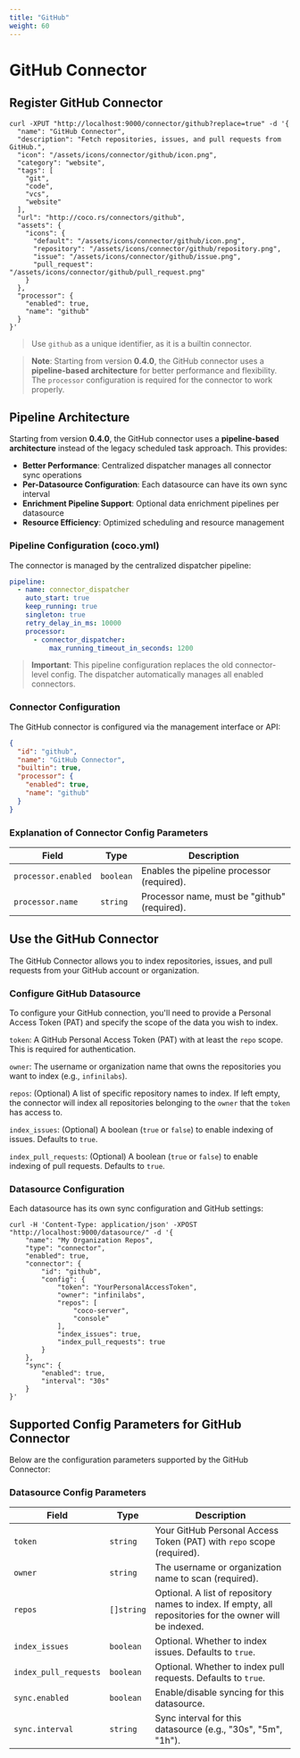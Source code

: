 ```yaml
---
title: "GitHub"
weight: 60
---
```

# GitHub Connector

## Register GitHub Connector

```shell
curl -XPUT "http://localhost:9000/connector/github?replace=true" -d '{
  "name": "GitHub Connector",
  "description": "Fetch repositories, issues, and pull requests from GitHub.",
  "icon": "/assets/icons/connector/github/icon.png",
  "category": "website",
  "tags": [
    "git",
    "code",
    "vcs",
    "website"
  ],
  "url": "http://coco.rs/connectors/github",
  "assets": {
    "icons": {
      "default": "/assets/icons/connector/github/icon.png",
      "repository": "/assets/icons/connector/github/repository.png",
      "issue": "/assets/icons/connector/github/issue.png",
      "pull_request": "/assets/icons/connector/github/pull_request.png"
    }
  },
  "processor": {
    "enabled": true,
    "name": "github"
  }
}'
```

> Use `github` as a unique identifier, as it is a builtin connector.

> **Note**: Starting from version **0.4.0**, the GitHub connector uses a **pipeline-based architecture** for better performance and flexibility. The `processor` configuration is required for the connector to work properly.

## Pipeline Architecture

Starting from version **0.4.0**, the GitHub connector uses a **pipeline-based architecture** instead of the legacy scheduled task approach. This provides:

- **Better Performance**: Centralized dispatcher manages all connector sync operations
- **Per-Datasource Configuration**: Each datasource can have its own sync interval
- **Enrichment Pipeline Support**: Optional data enrichment pipelines per datasource
- **Resource Efficiency**: Optimized scheduling and resource management

### Pipeline Configuration (coco.yml)

The connector is managed by the centralized dispatcher pipeline:

```yaml
pipeline:
  - name: connector_dispatcher
    auto_start: true
    keep_running: true
    singleton: true
    retry_delay_in_ms: 10000
    processor:
      - connector_dispatcher:
          max_running_timeout_in_seconds: 1200
```

> **Important**: This pipeline configuration replaces the old connector-level config. The dispatcher automatically manages all enabled connectors.

### Connector Configuration

The GitHub connector is configured via the management interface or API:

```json
{
  "id": "github",
  "name": "GitHub Connector",
  "builtin": true,
  "processor": {
    "enabled": true,
    "name": "github"
  }
}
```

### Explanation of Connector Config Parameters

| **Field**           | **Type**  | **Description**                                                      |
|---------------------|-----------|----------------------------------------------------------------------|
| `processor.enabled` | `boolean` | Enables the pipeline processor (required).                           |
| `processor.name`    | `string`  | Processor name, must be "github" (required).                         |

## Use the GitHub Connector

The GitHub Connector allows you to index repositories, issues, and pull requests from your GitHub account or organization.

### Configure GitHub Datasource

To configure your GitHub connection, you'll need to provide a Personal Access Token (PAT) and specify the scope of the data you wish to index.

`token`: A GitHub Personal Access Token (PAT) with at least the `repo` scope. This is required for authentication.

`owner`: The username or organization name that owns the repositories you want to index (e.g., `infinilabs`).

`repos`: (Optional) A list of specific repository names to index. If left empty, the connector will index all repositories belonging to the `owner` that the `token` has access to.

`index_issues`: (Optional) A boolean (`true` or `false`) to enable indexing of issues. Defaults to `true`.

`index_pull_requests`: (Optional) A boolean (`true` or `false`) to enable indexing of pull requests. Defaults to `true`.

### Datasource Configuration

Each datasource has its own sync configuration and GitHub settings:

```shell
curl -H 'Content-Type: application/json' -XPOST "http://localhost:9000/datasource/" -d '{
    "name": "My Organization Repos",
    "type": "connector",
    "enabled": true,
    "connector": {
        "id": "github",
        "config": {
            "token": "YourPersonalAccessToken",
            "owner": "infinilabs",
            "repos": [
                "coco-server",
                "console"
            ],
            "index_issues": true,
            "index_pull_requests": true
        }
    },
    "sync": {
        "enabled": true,
        "interval": "30s"
    }
}'
```

## Supported Config Parameters for GitHub Connector

Below are the configuration parameters supported by the GitHub Connector:

### Datasource Config Parameters

| **Field**             | **Type**   | **Description**                                                                                                |
|-----------------------|------------|----------------------------------------------------------------------------------------------------------------|
| `token`               | `string`   | Your GitHub Personal Access Token (PAT) with `repo` scope (required).                                          |
| `owner`               | `string`   | The username or organization name to scan (required).                                                           |
| `repos`               | `[]string` | Optional. A list of repository names to index. If empty, all repositories for the owner will be indexed.       |
| `index_issues`        | `boolean`  | Optional. Whether to index issues. Defaults to `true`.                                                         |
| `index_pull_requests` | `boolean`  | Optional. Whether to index pull requests. Defaults to `true`.                                                  |
| `sync.enabled`        | `boolean`  | Enable/disable syncing for this datasource.                                                                    |
| `sync.interval`       | `string`   | Sync interval for this datasource (e.g., "30s", "5m", "1h").                                                   |

